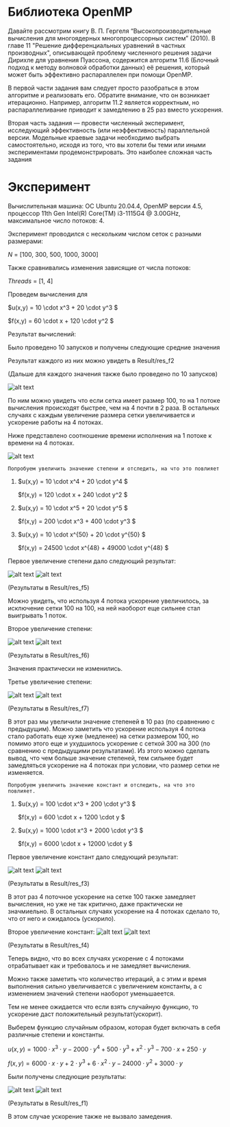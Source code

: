 # Библиотека OpenMP
Давайте рассмотрим книгу В. П. Гергеля “Высокопроизводительные вычисления для многоядерных многопроцессорных систем” (2010). В главе 11 "Решение дифференциальных уравнений в частных производных", описывающей проблему численного решения задачи Дирихле для уравнения Пуассона, содержится алгоритм 11.6 (Блочный подход к методу волновой обработки данных) её решения, который может быть эффективно распараллелен при помощи OpenMP.

В первой части задания вам следует просто разобраться в этом алгоритме и реализовать его. Обратите внимание, что он возникает итерационно. Например, алгоритм 11.2 является корректным, но распараллеливание приводит к замедлению в 25 раз вместо ускорения.

Вторая часть задания — провести численный эксперимент, исследующий эффективность (или неэффективность) параллельной версии. Модельные краевые задачи необходимо выбрать самостоятельно, исходя из того, что вы хотели бы теми или иными экспериментами продемонстрировать. Это наиболее сложная часть задания

# Эксперимент


Вычислительная машина: ОС Ubuntu 20.04.4, OpenMP версии 4.5, процессор 11th Gen Intel(R) Core(TM) i3-1115G4 @ 3.00GHz, максимальное число потоков: 4.

Эксперимент проводился с нескольким числом сеток с разными размерами:

$N$ = [100, 300, 500, 1000, 3000]

Также сравнивались изменения зависящие от числа потоков:

$Threads$ = [1, 4]

Проведем вычисления для 

$u(x,y) = 10 \cdot x^3 + 20 \cdot y^3 $

$f(x,y) = 60 \cdot x + 120 \cdot y^2 $

Результат вычислений:

Было проведено 10 запусков и получены следующие средние значения

Результат каждого из них можно увидеть в Result/res_f2

(Дальше для каждого значения также было проведено по 10 запусков)

    
![alt text](Result/res_f2/average_f2.png)

По ним можно увидеть что если сетка имеет размер 100, то на 1 потоке вычисления происходят быстрее, чем на 4 почти в 2 раза. В остальных случаях с каждым увеличение размера сетки увеличивается и ускорение работы на 4 потоках.

Ниже представлено соотношение времени исполнения на 1 потоке к времени на 4 потоках.

![alt text](Result/res_f2/boost_f2.png)
    
    Попробуем увеличить значение степени и отследить, на что это повлияет

1)  $u(x,y) = 10 \cdot x^4 + 20 \cdot y^4 $

    $f(x,y) = 120 \cdot x + 240 \cdot y^2 $

2)  $u(x,y) = 10 \cdot x^5 + 20 \cdot y^5 $

    $f(x,y) = 200 \cdot x^3 + 400 \cdot y^3 $

3)  $u(x,y) = 10 \cdot x^{50} + 20 \cdot y^{50} $

    $f(x,y) = 24500 \cdot x^{48} + 49000 \cdot y^{48} $

Первое увеличение степени дало следующий результат:

![alt text](Result/res_f5/average_f5.png)
![alt text](Result/res_f5/boost_f5.png)

(Результаты в Result/res_f5)

Можно увидеть, что используя 4 потока ускорение увеличилось, за исключение сетки 100 на 100, на ней наоборот еще сильнее стал выигрывать 1 поток.

Второе увеличение степени:

![alt text](Result/res_f6/average_f6.png)
![alt text](Result/res_f6/boost_f6.png)

(Результаты в Result/res_f6)

Значения практически не изменились.

Третье увеличение степени:

![alt text](Result/res_f7/average_f7.png)
![alt text](Result/res_f7/boost_f7.png)

(Результаты в Result/res_f7)

В этот раз мы увеличили значение степеней в 10 раз (по сравнению с предыдущим). Можно заметить что ускорение используя 4 потока стало работать еще хуже (медленее) на сетки размером 100, но помимо этого еще и ухудшилось ускорение с сеткой 300 на 300 (по сравнению с предыдущими результатами). Из этого можно сделать вывод, что чем больше значение степеней, тем сильнее будет замедляться ускорение на 4 потоках при условии, что размер сетки не изменяется. 

    Попробуем увеличить значение констант и отследить, на что это повлияет.

1)  $u(x,y) = 100 \cdot x^3 + 200 \cdot y^3 $

    $f(x,y) = 600 \cdot x + 1200 \cdot y $

1)  $u(x,y) = 1000 \cdot x^3 + 2000 \cdot y^3 $

    $f(x,y) = 6000 \cdot x + 12000 \cdot y $

Первое увеличение констант дало следующий результат: 

![alt text](Result/res_f3/average_f3.png)
![alt text](Result/res_f3/boost_f3.png)

(Результаты в Result/res_f3)

В этот раз 4 поточное ускорение на сетке 100 также замедляет вычисления, но уже не так критично, даже практически не значмиельно. В остальных случаях ускорение на 4 потоках сделало то, что от него и ожидалось (ускорило).

Второе увеличение констант:
![alt text](Result/res_f4/average_f4.png)
![alt text](Result/res_f4/boost_f4.png)

(Результаты в Result/res_f4)

Теперь видно, что во всех случаях ускорение с 4 потоками отрабатывает как и требовалось и не замедляет вычисления.

Можно также заметить что количество итераций, а с этим и время выполнения сильно увеличивается с увеличением константы, а с изменением значений степени наоборот уменьшаеется.


Тем не менее ожидается что если взять случайную функцию, то ускорение даст положительный результат(ускорит).

Выберем функцию случайным образом, которая будет включать в себя различные степени и константы.

$u(x,y) = 1000 \cdot x^3 \cdot y - 2000 \cdot y^4 + 500 \cdot y^3 + x^2 \cdot y^3 - 700 \cdot x + 250 \cdot y$

$f(x,y) = 6000 \cdot x \cdot y + 2 \cdot y^3 + 6 \cdot x^2 \cdot y - 24000 \cdot y^2 + 3000 \cdot y$

Были получены следующие результаты: 

![alt text](Result/res_f1/average_f1.png)
![alt text](Result/res_f1/boost_f1.png)

(Результаты в Result/res_f1)

В этом случае ускорение также не вызвало замедения.
